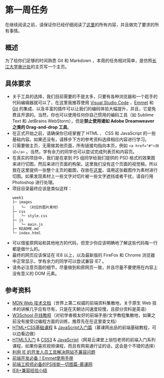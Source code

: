 # 第一周任务

在继续阅读之前，请保证你已经仔细阅读了[这里](https://github.com/peterwang1996/YUOL-2015-FE-Task)的所有内容，并且做完了要求的所有事情。

## 概述

为了给你们足够的时间熟悉 Git 和 Markdown ，本周的任务相对简单，是仿照[长江大学审计处](http://sjc.yangtzeu.edu.cn/)的主页写一个主页。

## 具体要求

- 关于工具的选择，我们目前需要的不是太多，只要有各种浏览器和一个趁手的代码编辑器就可以了，在这里我推荐使用 [Visual Studio Code](https://www.visualstudio.com/products/code-vs) ，[Emmet](http://emmet.io/) 和 [Git](https://git-scm.com/) 的集成、以及丰富的插件可以让我们的编码体验大幅提升，并且，它是免费且开源的。当然，你也可以使用任何你自己惯用的编码工具（如 Sublime Text 和 JetBrains WebStorm），但是**禁止使用诸如 Adobe Dreamweaver 之类的 Drag-and-drop 工具**。
- 在正式开始之前，请确保你已经掌握了 HTML 、 CSS 和 JavaScript 的一些基础内容。如果还没有，请移步下方的参考资料选择相应内容进行学习。
- 只需要做主页，无需做其他页面，所有链接均指向本页，例如 `<a href="#">测试</a>` 。当然，学有余力的同学也可以尝试完成列表页和内容页。
- 在真实的项目中，我们是在拿到 PS 组同学给我们提供的 PSD 格式的效果图来进行切图，然后来进行页面的构架。这里我们没有这个页面的视觉稿，所以我在这里提供一张整个主页的截图，存放在[这里](https://github.com/peterwang1996/YUOL-2015-FE-Task/blob/master/resourses/week1.png)，请用这张截图作为素材进行切图。如果发现素材上一些文字对切片被一些文字遮挡或者干扰，请自行用 Photoshop 进行处理。
- 项目目录最终应该是类似这样：
    ```
    week1
    ├─ images
    |   └─ （对应的图片素材）
    ├─ css
    |   └─ style.css
    ├─ js
    |   └─ main.js
    ├─ README.md
    └─ index.html
    ```
- 可以借鉴原网站和其他地方的代码，但至少你应该明确地了解这些代码每一行都是做什么的。
- 最终的网页应该保证在 IE8 以上，以及最新版的 FireFox 和 Chrome 浏览器中正常显示，学有余力的同学可以尝试兼容 IE7 。
- 请务必注意页面的细节，尽量做到和原网页一致，并且尽量不要使用在内容上没有意义的 DOM 元素。

## 参考资料

- [MDN Web 技术文档](https://developer.mozilla.org/zh-CN/docs/Web)（世界上第二权威的前端资料集散地，关于原生 Web 技术的讲解几乎应有尽有，只是在天朝访问速度较慢，且部分资料是英语）
- [W3School 在线教程](http://www.w3school.com.cn/)（对初学者极友好的前端手册/文字教程集散地，如果之前没有接受过编程方面的训练，推荐先在在这里查文档）
- [HTML+CSS基础课程](http://www.imooc.com/learn/9) & [JavaScript入门篇](http://www.imooc.com/view/36)（慕课网出品的前端基础教程，可以边看边做）
- [HTML5入门](http://study.163.com/course/introduction.htm?courseId=171001#/courseDetail) & [CSS3](http://study.163.com/course/introduction/190001.htm#/courseDetail) & [JavaScript](http://study.163.com/course/introduction/195001.htm#/courseDetail)（网易云课堂上翁恺老师的前端入门系列课程，如果你喜欢视频课程，而且有网易通行证的话，这会是个不错的选择）
- [利用 IE 的开发人员工具解决网站不兼容问题
](https://cnzhx.net/blog/ie-compatibility-developer-tools/)
- [前端开发必备！Emmet使用手册](http://www.w3cplus.com/tools/emmet-cheat-sheet.html)
- [前端工程师必备的PS技能—切图篇-慕课网](http://www.imooc.com/learn/506)
- [IE8+兼容经验小结](http://hustlzp.com/post/2014/01/ie8-compatibility)
